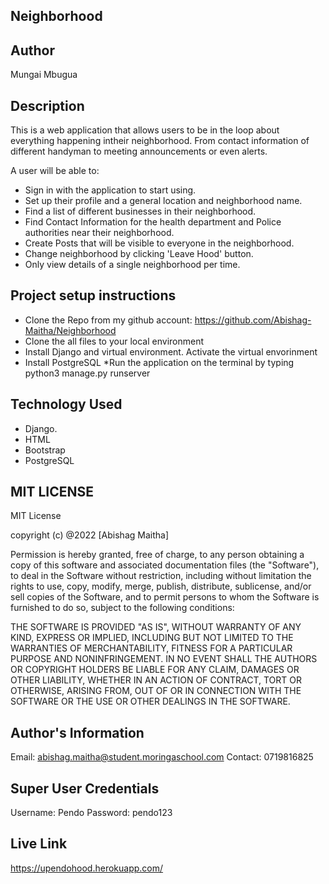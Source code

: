 ## Neighborhood

## Author
Mungai Mbugua

## Description
This is a web application that allows users to be in the loop about everything happening intheir neighborhood. From contact information of different handyman to meeting announcements or even alerts.

A user will be able to:

* Sign in with the application to start using.
* Set up their profile and a general location and neighborhood name.
* Find a list of different businesses in their neighborhood.
* Find Contact Information for the health department and Police authorities near their neighborhood.
* Create Posts that will be visible to everyone in the neighborhood.
* Change neighborhood by clicking 'Leave Hood' button.
* Only view details of a single neighborhood per time.

## Project setup instructions
* Clone the Repo from my github account: https://github.com/Abishag-Maitha/Neighborhood
* Clone the all files to your local environment
* Install Django and virtual environment. Activate the virtual envorinment
* Install PostgreSQL
*Run the application on the terminal by typing python3 manage.py runserver

## Technology Used
* Django.
* HTML
* Bootstrap
* PostgreSQL

## MIT LICENSE
MIT License

copyright (c) @2022 [Abishag Maitha]

Permission is hereby granted, free of charge, to any person obtaining a copy
of this software and associated documentation files (the "Software"), to deal
in the Software without restriction, including without limitation the rights
to use, copy, modify, merge, publish, distribute, sublicense, and/or sell
copies of the Software, and to permit persons to whom the Software is
furnished to do so, subject to the following conditions:


THE SOFTWARE IS PROVIDED "AS IS", WITHOUT WARRANTY OF ANY KIND, EXPRESS OR
IMPLIED, INCLUDING BUT NOT LIMITED TO THE WARRANTIES OF MERCHANTABILITY,
FITNESS FOR A PARTICULAR PURPOSE AND NONINFRINGEMENT. IN NO EVENT SHALL THE
AUTHORS OR COPYRIGHT HOLDERS BE LIABLE FOR ANY CLAIM, DAMAGES OR OTHER
LIABILITY, WHETHER IN AN ACTION OF CONTRACT, TORT OR OTHERWISE, ARISING FROM,
OUT OF OR IN CONNECTION WITH THE SOFTWARE OR THE USE OR OTHER DEALINGS IN THE
SOFTWARE.

## Author's Information
Email: abishag.maitha@student.moringaschool.com
Contact: 0719816825

## Super User Credentials
Username: Pendo
Password: pendo123


## Live Link
https://upendohood.herokuapp.com/